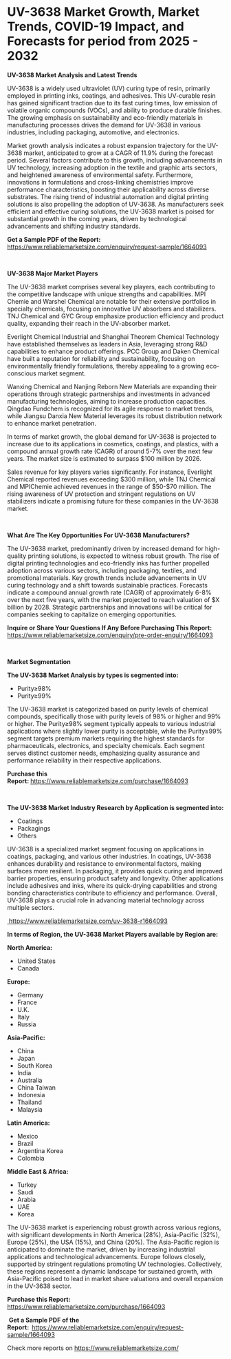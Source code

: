 <p><h1>UV-3638 Market Growth, Market Trends, COVID-19 Impact, and Forecasts for period from 2025 - 2032</h1></p><p><strong>UV-3638 Market Analysis and Latest Trends</strong></p>
<p><p>UV-3638 is a widely used ultraviolet (UV) curing type of resin, primarily employed in printing inks, coatings, and adhesives. This UV-curable resin has gained significant traction due to its fast curing times, low emission of volatile organic compounds (VOCs), and ability to produce durable finishes. The growing emphasis on sustainability and eco-friendly materials in manufacturing processes drives the demand for UV-3638 in various industries, including packaging, automotive, and electronics.</p><p>Market growth analysis indicates a robust expansion trajectory for the UV-3638 market, anticipated to grow at a CAGR of 11.9% during the forecast period. Several factors contribute to this growth, including advancements in UV technology, increasing adoption in the textile and graphic arts sectors, and heightened awareness of environmental safety. Furthermore, innovations in formulations and cross-linking chemistries improve performance characteristics, boosting their applicability across diverse substrates. The rising trend of industrial automation and digital printing solutions is also propelling the adoption of UV-3638. As manufacturers seek efficient and effective curing solutions, the UV-3638 market is poised for substantial growth in the coming years, driven by technological advancements and shifting industry standards.</p></p>
<p><strong>Get a Sample PDF of the Report:&nbsp;</strong> <a href="https://www.reliablemarketsize.com/enquiry/request-sample/1664093?utm_campaign=2803&utm_medium=2&utm_source=Github&utm_content=ia&utm_term=23032025&utm_id=uv-3638">https://www.reliablemarketsize.com/enquiry/request-sample/1664093</a></p>
<p>&nbsp;</p>
<p><strong>UV-3638 Major Market Players</strong></p>
<p><p>The UV-3638 market comprises several key players, each contributing to the competitive landscape with unique strengths and capabilities. MPI Chemie and Warshel Chemical are notable for their extensive portfolios in specialty chemicals, focusing on innovative UV absorbers and stabilizers. TNJ Chemical and GYC Group emphasize production efficiency and product quality, expanding their reach in the UV-absorber market.</p><p>Everlight Chemical Industrial and Shanghai Theorem Chemical Technology have established themselves as leaders in Asia, leveraging strong R&D capabilities to enhance product offerings. PCC Group and Daken Chemical have built a reputation for reliability and sustainability, focusing on environmentally friendly formulations, thereby appealing to a growing eco-conscious market segment.</p><p>Wanxing Chemical and Nanjing Reborn New Materials are expanding their operations through strategic partnerships and investments in advanced manufacturing technologies, aiming to increase production capacities. Qingdao Fundchem is recognized for its agile response to market trends, while Jiangsu Danxia New Material leverages its robust distribution network to enhance market penetration.</p><p>In terms of market growth, the global demand for UV-3638 is projected to increase due to its applications in cosmetics, coatings, and plastics, with a compound annual growth rate (CAGR) of around 5-7% over the next few years. The market size is estimated to surpass $100 million by 2026.</p><p>Sales revenue for key players varies significantly. For instance, Everlight Chemical reported revenues exceeding $300 million, while TNJ Chemical and MPIChemie achieved revenues in the range of $50-$70 million. The rising awareness of UV protection and stringent regulations on UV stabilizers indicate a promising future for these companies in the UV-3638 market.</p></p>
<p>&nbsp;</p>
<p><strong>What Are The Key Opportunities For UV-3638 Manufacturers?</strong></p>
<p><p>The UV-3638 market, predominantly driven by increased demand for high-quality printing solutions, is expected to witness robust growth. The rise of digital printing technologies and eco-friendly inks has further propelled adoption across various sectors, including packaging, textiles, and promotional materials. Key growth trends include advancements in UV curing technology and a shift towards sustainable practices. Forecasts indicate a compound annual growth rate (CAGR) of approximately 6-8% over the next five years, with the market projected to reach valuation of $X billion by 2028. Strategic partnerships and innovations will be critical for companies seeking to capitalize on emerging opportunities.</p></p>
<p><strong>Inquire or Share Your Questions If Any Before Purchasing This Report:</strong> <a href="https://www.reliablemarketsize.com/enquiry/pre-order-enquiry/1664093?utm_campaign=2803&utm_medium=2&utm_source=Github&utm_content=ia&utm_term=23032025&utm_id=uv-3638">https://www.reliablemarketsize.com/enquiry/pre-order-enquiry/1664093</a></p>
<p>&nbsp;</p>
<p><strong>Market Segmentation</strong></p>
<p><strong>The UV-3638 Market Analysis by types is segmented into:</strong></p>
<p><ul><li>Purity≥98%</li><li>Purity≥99%</li></ul></p>
<p><p>The UV-3638 market is categorized based on purity levels of chemical compounds, specifically those with purity levels of 98% or higher and 99% or higher. The Purity≥98% segment typically appeals to various industrial applications where slightly lower purity is acceptable, while the Purity≥99% segment targets premium markets requiring the highest standards for pharmaceuticals, electronics, and specialty chemicals. Each segment serves distinct customer needs, emphasizing quality assurance and performance reliability in their respective applications.</p></p>
<p><strong>Purchase this Report:&nbsp;</strong><a href="https://www.reliablemarketsize.com/purchase/1664093?utm_campaign=2803&utm_medium=2&utm_source=Github&utm_content=ia&utm_term=23032025&utm_id=uv-3638">https://www.reliablemarketsize.com/purchase/1664093</a></p>
<p>&nbsp;</p>
<p><strong>The UV-3638 Market Industry Research by Application is segmented into:</strong></p>
<p><ul><li>Coatings</li><li>Packagings</li><li>Others</li></ul></p>
<p><p>UV-3638 is a specialized market segment focusing on applications in coatings, packaging, and various other industries. In coatings, UV-3638 enhances durability and resistance to environmental factors, making surfaces more resilient. In packaging, it provides quick curing and improved barrier properties, ensuring product safety and longevity. Other applications include adhesives and inks, where its quick-drying capabilities and strong bonding characteristics contribute to efficiency and performance. Overall, UV-3638 plays a crucial role in advancing material technology across multiple sectors.</p></p>
<p><a href="https://www.reliablemarketsize.com/uv-3638-r1664093?utm_campaign=2803&utm_medium=2&utm_source=Github&utm_content=ia&utm_term=23032025&utm_id=uv-3638">&nbsp;https://www.reliablemarketsize.com/uv-3638-r1664093</a></p>
<p><strong>In terms of Region, the UV-3638 Market Players available by Region are:</strong></p>
<p>
    <p> <strong> North America: </strong>
        <ul>
            <li>United States</li>
            <li>Canada</li>
        </ul>
        </p> 
    <p> <strong> Europe: </strong>
        <ul>
            <li>Germany</li>
            <li>France</li>
            <li>U.K.</li>
            <li>Italy</li>
            <li>Russia</li>
        </ul>
        </p> 
    <p> <strong> Asia-Pacific: </strong>
        <ul>
            <li>China</li>
            <li>Japan</li>
            <li>South Korea</li>
            <li>India</li>
            <li>Australia</li>
            <li>China Taiwan</li>
            <li>Indonesia</li>
            <li>Thailand</li>
            <li>Malaysia</li>
        </ul>
        </p> 
    <p> <strong> Latin America: </strong>
        <ul>
            <li>Mexico</li>
            <li>Brazil</li>
            <li>Argentina Korea</li>
            <li>Colombia</li>
        </ul>
        </p> 
    <p> <strong> Middle East & Africa: </strong>
        <ul>
            <li>Turkey</li>
            <li>Saudi</li>
            <li>Arabia</li>
            <li>UAE</li>
            <li>Korea</li>
        </ul>
    </p>
    </p>
<p><p>The UV-3638 market is experiencing robust growth across various regions, with significant developments in North America (28%), Asia-Pacific (32%), Europe (25%), the USA (15%), and China (20%). The Asia-Pacific region is anticipated to dominate the market, driven by increasing industrial applications and technological advancements. Europe follows closely, supported by stringent regulations promoting UV technologies. Collectively, these regions represent a dynamic landscape for sustained growth, with Asia-Pacific poised to lead in market share valuations and overall expansion in the UV-3638 sector.</p></p>
<p><strong>Purchase this Report: </strong><a href="https://www.reliablemarketsize.com/purchase/1664093?utm_campaign=2803&utm_medium=2&utm_source=Github&utm_content=ia&utm_term=23032025&utm_id=uv-3638">https://www.reliablemarketsize.com/purchase/1664093</a></p>
<p>&nbsp;<strong>Get a Sample PDF of the Report:&nbsp;&nbsp;</strong><a href="https://www.reliablemarketsize.com/enquiry/request-sample/1664093?utm_campaign=2803&utm_medium=2&utm_source=Github&utm_content=ia&utm_term=23032025&utm_id=uv-3638">https://www.reliablemarketsize.com/enquiry/request-sample/1664093</a></p>
<p><strong></strong></p>
<p>Check more reports on <a href="https://www.reliablemarketsize.com/?utm_campaign=2803&utm_medium=2&utm_source=Github&utm_content=ia&utm_term=23032025&utm_id=uv-3638">https://www.reliablemarketsize.com/</a></p>